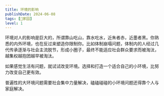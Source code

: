 ```yaml
---
title: 环境的影响
publishDate: 2024-06-08
tags: [🏡家园]
level: 1
---
```


环境对人的影响是巨大的，所谓靠山吃山，靠水吃水，近朱者赤，近墨者黑。你熟悉的内外环境，也在反过来塑造你限制你。比如体制崩塌问题，体制内的人经过几代传承逐渐与社会主流脱节，形成小圈子，最终不能适应社会群众要求而被淘汰，越集权越抱团越早被淘汰。

如果感觉生活有问题，就试试改变环境。选择和打造一个适合自己的小环境，比努力改变自己更有效。

普遍性的大环境问题需要社会集中力量解决，磕磕碰碰的小环境问题还得靠个人与家庭解决。
